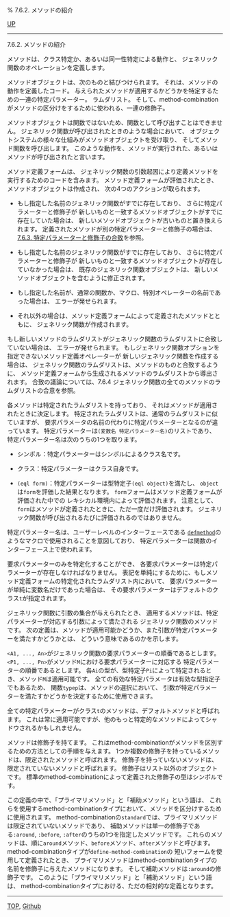 % 7.6.2. メソッドの紹介

[UP](7.6.html)  

---

7.6.2. メソッドの紹介


メソッドは、クラス特定か、あるいは同一性特定による動作と、
ジェネリック関数のオペレーションを定義します。

メソッドオブジェクトは、次のものと結びつけられます。
それは、メソッドの動作を定義したコード。
与えられたメソッドが適用するかどうかを特定するための一連の特定パラメーター。
ラムダリスト。
そして、method-combinationがメソッドの区分けをするために使われる、一連の修飾子。

メソッドオブジェクトは関数ではないため、関数として呼び出すことはできません。
ジェネリック関数が呼び出されたときのような場合において、
オブジェクトシステムの様々な仕組みがメソッドオブジェクトを受け取り、
そしてメソッド関数を呼び出します。
このような動作を、メソッドが実行された、あるいはメソッドが呼び出されたと言います。

メソッド定義フォームは、
ジェネリック関数の引数起因により定義メソッドを実行するためのコードを含みます。
メソッド定義フォームが評価されたとき、メソッドオブジェクトは作成され、
次の4つのアクションが取られます。

- もし指定した名前のジェネリック関数がすでに存在しており、
さらに特定パラメーターと修飾子が
新しいものと一致するメソッドオブジェクトがすでに存在していた場合は、
新しいメソッドオブジェクトが古いものと置き換えられます。
定義されたメソッドが別の特定パラメーターと修飾子の場合は、
[7.6.3. 特定パラメーターと修飾子の合致](7.6.3.html)を参照。

- もし指定した名前のジェネリック関数がすでに存在しており、
さらに特定パラメーターと修飾子が
新しいものと一致するメソッドオブジェクトが存在していなかった場合は、
既存のジェネリック関数オブジェクトは、
新しいメソッドオブジェクトを含むように修正されます。

- もし指定した名前が、通常の関数か、マクロ、特別オペレーターの名前であった場合は、
エラーが発せられます。

- それ以外の場合は、メソッド定義フォームによって定義されたメソッドとともに、
ジェネリック関数が作成されます。

もし新しいメソッドのラムダリストがジェネリック関数のラムダリストに合致していない場合は、
エラーが発せられます。
もしジェネリック関数オプションを指定できないメソッド定義オペレーターが
新しいジェネリック関数を作成する場合は、
ジェネリック関数のラムダリストは、メソッドのものと合致するように、
メソッド定義フォームから生成されるメソッドのラムダリストから導出されます。
合致の議論については、7.6.4 ジェネリック関数の全てのメソッドのラムダリストの合意を参照。

各メソッドは特定されたラムダリストを持っており、
それはメソッドが適用されたときに決定します。
特定されたラムダリストは、通常のラムダリストに似ていますが、
要求パラメータの名前の代わりに特定パラメーターとなるのが違っています。
特定パラメーターは`(変数名 特定パラメーター名)`のリストであり、
特定パラメーター名は次のうちの1つを取ります。

- シンボル：特定パラメーターはシンボルによるクラス名です。

- クラス：特定パラメーターはクラス自身です。

- `(eql form)`：特定パラメーターは型特定子`(eql object)`を満たし、
`object`は`form`を評価した結果となります。
`form`フォームはメソッド定義フォームが評価された中での
レキシカル環境内によって評価されます。
注意として、`form`はメソッドが定義されたときに、ただ一度だけ評価されます。
ジェネリック関数が呼び出されるたびに評価されるのではありません。

特定パラメーター名は、ユーザーレベルのインターフェースである
[`defmethod`](7.7.defmethod.html)のようなマクロで使用されることを意図しており、
特定パラメーターは関数のインターフェース上で使われます。

要求パラメーターのみを特定化することができ、
各要求パラメーターは特定パラメーターが存在しなければなりません。
表記を単純にするために、もしメソッド定義フォームの特定化されたラムダリスト内において、
要求パラメーターが単純に変数名だけであった場合は、
その要求パラメーターはデフォルトのクラス`t`が指定されます。

ジェネリック関数に引数の集合が与えられたとき、
適用するメソッドは、特定パラメーターが対応する引数によって満たされる
ジェネリック関数のメソッドです。
次の定義は、メソッドが適用可能かどうか、また引数が特定パラメーターを満たすかどうかとは、
どういう意味であるのかを示します。

`<A1, ..., An>`がジェネリック関数の要求パラメーターの順番であるとします。
`<P1, ..., Pn>`がメソッド`M`における要求パラメーターに対応する
特定パラメーターの順番であるとします。
各`Ai`の型が、型特定子`Pi`によって特定されるとき、メソッド`M`は適用可能です。
全ての有効な特定パラメータは有効な型指定子でもあるため、
関数`typep`は、メソッドの選択において、
引数が特定パラメーターを満たすかどうかを決定するために使用できます。

全ての特定パラメーターがクラス`t`のメソッドは、デフォルトメソッドと呼ばれます。
これは常に適用可能ですが、他のもっと特定的なメソッドによってシャドウされるかもしれません。

メソッドは修飾子を持てます。
これはmethod-combinationがメソッドを区別するための方法としての手順を与えます。
1つか複数の修飾子を持っているメソッドは、限定されたメソッドと呼ばれます。
修飾子を持っていないメソッドは、限定されていないメソッドと呼ばれます。
修飾子はリスト以外のオブジェクトです。
標準のmethod-combinationによって定義された修飾子の型はシンボルです。

この定義の中で、「プライマリメソッド」と「補助メソッド」という語は、
これらを使用するmethod-combinationタイプにおいて、メソッドを区分けするために使用されます。
method-combinationの`standard`では、プライマリメソッドは限定されていないメソッドであり、
補助メソッドは単一の修飾子である`:around`, `:before`, `:after`のうちの1つを指定したメソッドです。
これらのメソッドは、順に`around`メソッド、`before`メソッド、`after`メソッドと呼びます。
method-combinationタイプが`define-method-combination`の
短いフォームを使用して定義されたとき、
プライマリメソッドはmethod-combinationタイプの名前を修飾子に与えたメソッドになります。
そして補助メソッドは`:around`の修飾子です。
このように「プライマリメソッド」と「補助メソッド」という語は、
method-combinationタイプにおける、ただの相対的な定義となります。


---
[TOP](index.html),  [Github](https://github.com/nptcl/npt-japanese)

